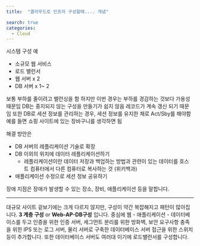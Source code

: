 ```yaml
---
title:  "클라우드로 인프라 구성할때.... 개념"

search: true
categories: 
  - Cloud
---
```


시스템 구성 예

* 소규모 웹 서비스
* 로드 밸런서 
* 웹 서버 x 2
* DB 서버 x 1~ 2 

보통 부하를 줄이려고 밸런싱을 함 
하지만 이번 경우는 부하를 경감하는 것보다 가용성 때문임 
DB는 중지되지 않는 구성을 만들기가 쉽지 않음 레코드가 계속 갱신 되기 때문임
또한 DB로 세션 정보를 관리하는 경우, 세션 정보를 유지한 채로 Act/Sby를 해야함
예를 들면 쇼핑 사이트에 있는 장바구니를 생각하면 됨

해결 방안은
* DB 서버의 레플리케이션 기술로 확장
* DB 이외의 위치에 데이터 레플리케이션하기 
    * 레플리케이션이란  데이터 저장과 백업하는 방법과 관련이 있는 데이터를 호스트 컴퓨터에서 다른 컴퓨터로 복사하는 것 (위키백과)
* 애플리케이션 수정으로 세션 정보 공유하기

장애 지점은 장애가 발생할 수 있는 장소, 장비, 애플리케이션 등을 말합니다.

--------------------------------------------------------------------------------------------------------------------------------------------

대규모 사이트 
겉보기에는 크게 다르지 않지만, 구성이 약간 복잡해지고 패턴이 많아집니다.
__3 계층 구성__ or __Web-AP-DB구성__ 입니다.
중심에 웹 - 애플리케이션 - 데이터베이스를 두고 인증을 위한 인증 서버, 세그먼트 분리를 위한 방화벽, 
보안 요구사항 충족을 위한 IPS 또는 로그 서버, 물리 서버로 구축한 데이터베이스 서버 접근을 위한 스위치 등이 추가합니다.
또한 데이터베이스 서버도 여러대 이기에 로드밸런서를 구성합니다.
